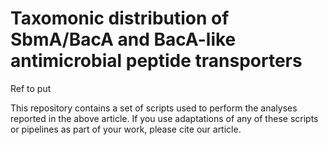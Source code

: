 # Taxomonic distribution of SbmA/BacA and BacA-like antimicrobial peptide transporters

Ref to put 

This repository contains a set of scripts used to perform the analyses reported in the above article. If you use adaptations of any of these scripts or pipelines as part of your work, please cite our article.
